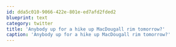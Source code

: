 ```yaml
---
id: dda5c010-9066-422e-801e-ed7afd2fded2
blueprint: text
category: twitter
title: 'Anybody up for a hike up MacDougall rim tomorrow?'
caption: 'Anybody up for a hike up MacDougall rim tomorrow?'
---
```

